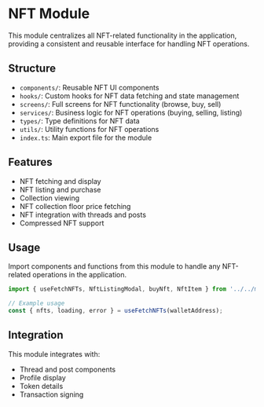 # NFT Module

This module centralizes all NFT-related functionality in the application, providing a consistent and reusable interface for handling NFT operations.

## Structure

- `components/`: Reusable NFT UI components
- `hooks/`: Custom hooks for NFT data fetching and state management
- `screens/`: Full screens for NFT functionality (browse, buy, sell)
- `services/`: Business logic for NFT operations (buying, selling, listing)
- `types/`: Type definitions for NFT data
- `utils/`: Utility functions for NFT operations
- `index.ts`: Main export file for the module

## Features

- NFT fetching and display
- NFT listing and purchase
- Collection viewing
- NFT collection floor price fetching
- NFT integration with threads and posts
- Compressed NFT support

## Usage

Import components and functions from this module to handle any NFT-related operations in the application.

```typescript
import { useFetchNFTs, NftListingModal, buyNft, NftItem } from '../../modules/nft';

// Example usage
const { nfts, loading, error } = useFetchNFTs(walletAddress);
```

## Integration

This module integrates with:
- Thread and post components
- Profile display
- Token details
- Transaction signing
